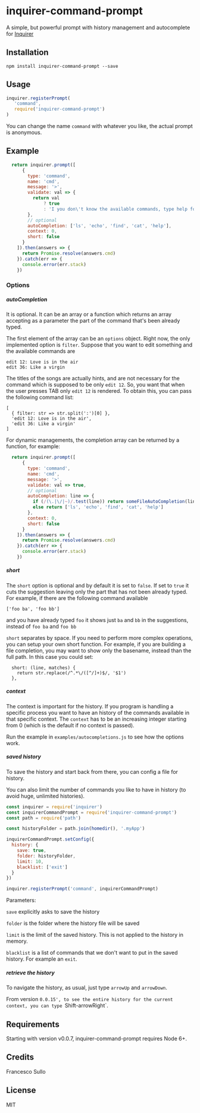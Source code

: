 # inquirer-command-prompt

A simple, but powerful prompt with history management and autocomplete for [Inquirer](https://github.com/SBoudrias/Inquirer.js)

## Installation

```
npm install inquirer-command-prompt --save
```

## Usage

```javascript
inquirer.registerPrompt(
   'command',
   require('inquirer-command-prompt')
)
```
You can change the name `command` with whatever you like, the actual prompt is anonymous.

## Example


```javascript
  return inquirer.prompt([
      {
        type: 'command',
        name: 'cmd',
        message: '>',
        validate: val => {
          return val
              ? true
              : 'I you don\'t know the available commands, type help for help'
        },
        // optional
        autoCompletion: ['ls', 'echo', 'find', 'cat', 'help'],
        context: 0,
        short: false
      }
    ]).then(answers => {
      return Promise.resolve(answers.cmd)
    }).catch(err => {
      console.error(err.stack)
    })
```


### Options

##### autoCompletion

It is optional. It can be an array or a function which returns an array accepting as a parameter the part of the command that's been already typed.

The first element of the array can be an `options` object. Right now, the only implemented option is `filter`. Suppose that you want to edit something and the available commands are
```
edit 12: Love is in the air
edit 36: Like a virgin
```
The titles of the songs are actually hints, and are not necessary for the command which is supposed to be only `edit 12`. So, you want that when the user presses TAB only `edit 12` is rendered. To obtain this, you can pass the following command list:
```
[
  { filter: str => str.split(':')[0] },
  'edit 12: Love is in the air',
  'edit 36: Like a virgin'
]
```

For dynamic managements, the completion array can be returned by a function, for example:
```javascript
  return inquirer.prompt([
      {
        type: 'command',
        name: 'cmd',
        message: '>',
        validate: val => true,
        // optional
        autoCompletion: line => {
          if (/(\.|\/|~)/.test(line)) return someFileAutoCompletion(line)
          else return ['ls', 'echo', 'find', 'cat', 'help']
        },
        context: 0,
        short: false
      }
    ]).then(answers => {
      return Promise.resolve(answers.cmd)
    }).catch(err => {
      console.error(err.stack)
    })
```

##### short

The `short` option is optional and by default it is set to `false`. If set to `true` it cuts the suggestion leaving only the part that has not been already typed. For example, if there are the following command available

```
['foo ba', 'foo bb']
```

and you have already typed `foo` it shows just `ba` and `bb` in the suggestions, instead of `foo ba` and `foo bb`

`short` separates by space. If you need to perform more complex operations, you can setup your own short function. For example, if you are building a file completion, you may want to show only the basename, instead than the full path. In this case you could set:
```
  short: (line, matches) {
    return str.replace(/^.*\/([^/]+)$/, '$1')
  },
```

##### context

The context is important for the history. If you program is handling a specific process you want to have an history of the commands available in that specific context. The `context` has to be an increasing integer starting from 0 (which is the default if no context is passed).

Run the example in `examples/autocompletions.js` to see how the options work.

##### saved history

To save the history and start back from there, you can config a file for history.

You can also limit the number of commands you like to have in history (to avoid huge, unlimited histories).

```javascript
const inquirer = require('inquirer')
const inquirerCommandPrompt = require('inquirer-command-prompt')
const path = require('path')

const historyFolder = path.join(homedir(), '.myApp')

inquirerCommandPrompt.setConfig({
  history: {
    save: true,
    folder: historyFolder,
    limit: 10,
    blacklist: ['exit']
  }
})

inquirer.registerPrompt('command', inquirerCommandPrompt)

```

Parameters:

`save` explicitly asks to save the history

`folder` is the folder where the history file will be saved

`limit` is the limit of the saved history. This is not applied to the history in memory.

`blacklist` is a list of commands that we don't want to put in the saved history. For example an `exit`.


##### retrieve the history

To navigate the history, as usual, just type `arrowUp` and `arrowDown`.

From version `0.0.15', to see the entire history for the current context, you can type `Shift-arrowRight`.

## Requirements

Starting with version v0.0.7, inquirer-command-prompt requires Node 6+.

## Credits
Francesco Sullo

## License
MIT
